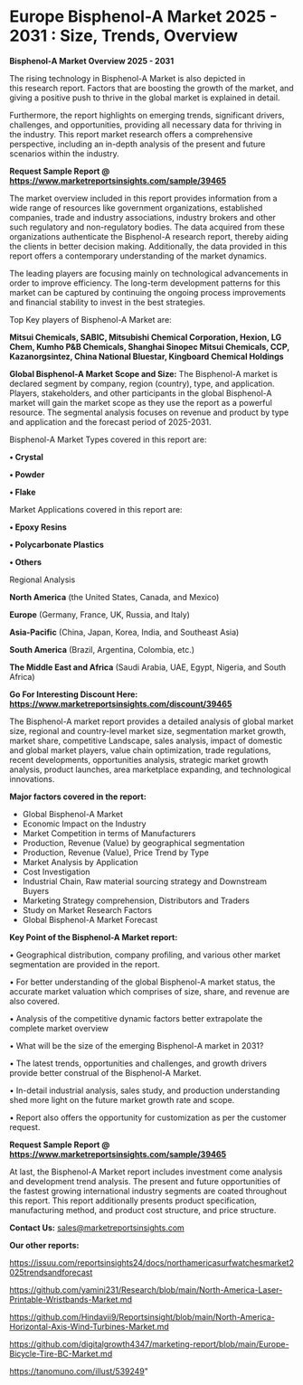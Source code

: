 # Europe Bisphenol-A Market 2025 - 2031 : Size, Trends, Overview

<Strong> Bisphenol-A Market Overview 2025 - 2031</strong>

The rising technology in Bisphenol-A Market is also depicted in this research report. Factors that are boosting the growth of the market, and giving a positive push to thrive in the global market is explained in detail.

Furthermore, the report highlights on emerging trends, significant drivers, challenges, and opportunities, providing all necessary data for thriving in the industry. This report market research offers a comprehensive perspective, including an in-depth analysis of the present and future scenarios within the industry.

<strong>Request Sample Report @ <a href=https://www.marketreportsinsights.com/sample/39465>https://www.marketreportsinsights.com/sample/39465</a></strong>

The market overview included in this report provides information from a wide range of resources like government organizations, established companies, trade and industry associations, industry brokers and other such regulatory and non-regulatory bodies. The data acquired from these organizations authenticate the Bisphenol-A research report, thereby aiding the clients in better decision making. Additionally, the data provided in this report offers a contemporary understanding of the market dynamics.

The leading players are focusing mainly on technological advancements in order to improve efficiency. The long-term development patterns for this market can be captured by continuing the ongoing process improvements and financial stability to invest in the best strategies.

Top Key players of Bisphenol-A Market are:

<strong>Mitsui Chemicals, SABIC, Mitsubishi Chemical Corporation, Hexion, LG Chem, Kumho P&B Chemicals, Shanghai Sinopec Mitsui Chemicals, CCP, Kazanorgsintez, China National Bluestar, Kingboard Chemical Holdings</strong>

<strong><b>Global Bisphenol-A Market Scope and Size:</b></strong>
The Bisphenol-A market is declared segment by company, region (country), type, and application. Players, stakeholders, and other participants in the global Bisphenol-A market will gain the market scope as they use the report as a powerful resource. The segmental analysis focuses on revenue and product by type and application and the forecast period of 2025-2031.

Bisphenol-A Market Types covered in this report are:

<strong>•  Crystal

•  Powder

•  Flake</strong>

Market Applications covered in this report are:

<strong>•  Epoxy Resins

•  Polycarbonate Plastics

•  Others</strong> 

Regional Analysis

<strong>North America</strong> (the United States, Canada, and Mexico)

<strong>Europe</strong> (Germany, France, UK, Russia, and Italy)

<strong>Asia-Pacific</strong> (China, Japan, Korea, India, and Southeast Asia)

<strong>South America</strong> (Brazil, Argentina, Colombia, etc.)

<strong>The Middle East and Africa</strong> (Saudi Arabia, UAE, Egypt, Nigeria, and South Africa)

<strong>Go For Interesting Discount Here: <a href=https://www.marketreportsinsights.com/discount/39465>https://www.marketreportsinsights.com/discount/39465</a></strong>

The Bisphenol-A market report provides a detailed analysis of global market size, regional and country-level market size, segmentation market growth, market share, competitive Landscape, sales analysis, impact of domestic and global market players, value chain optimization, trade regulations, recent developments, opportunities analysis, strategic market growth analysis, product launches, area marketplace expanding, and technological innovations.

<strong><b>Major factors covered in the report:</b></strong>
<ul>
  <li>Global Bisphenol-A Market </li>
  <li>Economic Impact on the Industry</li>
  <li>Market Competition in terms of Manufacturers</li>
  <li>Production, Revenue (Value) by geographical segmentation</li>
  <li>Production, Revenue (Value), Price Trend by Type</li>
  <li>Market Analysis by Application</li>
  <li>Cost Investigation</li>
  <li>Industrial Chain, Raw material sourcing strategy and Downstream Buyers</li>
  <li>Marketing Strategy comprehension, Distributors and Traders</li>
  <li>Study on Market Research Factors</li>
  <li>Global Bisphenol-A Market Forecast</li>
</ul>

<strong><b>Key Point of the Bisphenol-A Market report:</b></strong>

• Geographical distribution, company profiling, and various other market segmentation are provided in the report.

• For better understanding of the global Bisphenol-A market status, the accurate market valuation which comprises of size, share, and revenue are also covered.

• Analysis of the competitive dynamic factors better extrapolate the complete market overview

• What will be the size of the emerging Bisphenol-A market in 2031?

• The latest trends, opportunities and challenges, and growth drivers provide better construal of the Bisphenol-A Market.

• In-detail industrial analysis, sales study, and production understanding shed more light on the future market growth rate and scope.

• Report also offers the opportunity for customization as per the customer request.

<strong>Request Sample Report @ <a href=https://www.marketreportsinsights.com/sample/39465>https://www.marketreportsinsights.com/sample/39465</a></strong>

At last, the Bisphenol-A Market report includes investment come analysis and development trend analysis. The present and future opportunities of the fastest growing international industry segments are coated throughout this report. This report additionally presents product specification, manufacturing method, and product cost structure, and price structure.

<strong>Contact Us:</strong>
sales@marketreportsinsights.com

<strong>Our other reports:</strong>

<a href=https://issuu.com/reportsinsights24/docs/northamericasurfwatchesmarket2025trendsandforecast>https://issuu.com/reportsinsights24/docs/northamericasurfwatchesmarket2025trendsandforecast</a>

<a href=https://github.com/yamini231/Research/blob/main/North-America-Laser-Printable-Wristbands-Market.md>https://github.com/yamini231/Research/blob/main/North-America-Laser-Printable-Wristbands-Market.md</a>

<a href=https://github.com/Hindavii9/Reportsinsight/blob/main/North-America-Horizontal-Axis-Wind-Turbines-Market.md>https://github.com/Hindavii9/Reportsinsight/blob/main/North-America-Horizontal-Axis-Wind-Turbines-Market.md</a>

<a href=https://github.com/digitalgrowth4347/marketing-report/blob/main/Europe-Bicycle-Tire-BC-Market.md>https://github.com/digitalgrowth4347/marketing-report/blob/main/Europe-Bicycle-Tire-BC-Market.md</a>

<a href=https://tanomuno.com/illust/539249>https://tanomuno.com/illust/539249</a>"
